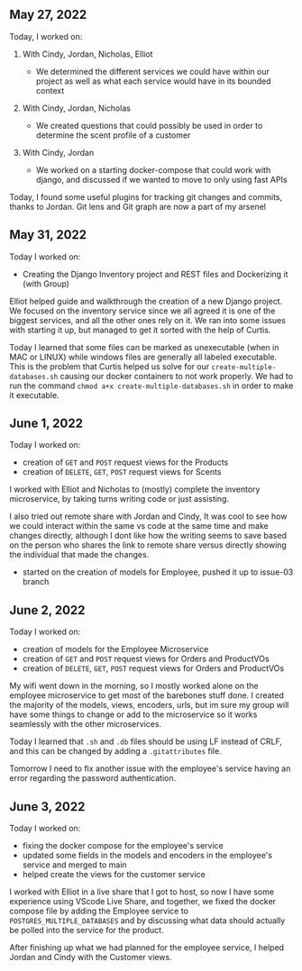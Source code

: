 ## May 27, 2022

Today, I worked on:

1. With Cindy, Jordan, Nicholas, Elliot

   - We determined the different services we could have within our project
     as well as what each service would have in its bounded context

2. With Cindy, Jordan, Nicholas

   - We created questions that could possibly be used in order to determine
     the scent profile of a customer

3. With Cindy, Jordan
   - We worked on a starting docker-compose that could work with django, and
     discussed if we wanted to move to only using fast APIs

Today, I found some useful plugins for tracking git changes and commits,
thanks to Jordan. Git lens and Git graph are now a part of my arsenel


## May 31, 2022

Today I worked on:

- Creating the Django Inventory project and REST files and Dockerizing it (with Group)

Elliot helped guide and walkthrough the creation of a new Django project. We focused on the inventory service since we all agreed it is one of the biggest services, and all the other ones rely on it. We ran into some issues with starting it up, but managed to get it sorted with the help of Curtis.

Today I learned that some files can be marked as unexecutable (when in MAC or LINUX) while windows files are generally all labeled executable. This is the problem that Curtis helped us solve for our `create-multiple-databases.sh` causing our docker containers to not work properly. We had to run the command `chmod a+x create-multiple-databases.sh` in order to make it executable.


## June 1, 2022

Today I worked on:

- creation of `GET` and `POST` request views for the Products
- creation of `DELETE`, `GET`, `POST` request views for Scents

I worked with Elliot and Nicholas to (mostly) complete the inventory microservice, by taking turns writing code or just assisting.

I also tried out remote share with Jordan and Cindy, It was cool to see how we could interact within the same vs code at the same time and make changes directly, although I dont like how the writing seems to save based on the person who shares the link to remote share versus directly showing the individual that made the changes.

- started on the creation of models for Employee, pushed it up to issue-03 branch

## June 2, 2022
Today I worked on:

- creation of models for the Employee Microservice
- creation of `GET` and `POST` request views for Orders and ProductVOs
- creation of `DELETE`, `GET`, `POST` request views for Orders and ProductVOs

My wifi went down in the morning, so I mostly worked alone on the employee microservice to get most of the barebones stuff done. I created the majority of the models, views, encoders, urls, but im sure my group will have some things to change or add to the microservice so it works seamlessly with the other microservices.

Today I learned that `.sh` and `.db` files should be using LF instead of CRLF, and this can be changed by adding a `.gitattributes` file.

Tomorrow I need to fix another issue with the employee's service having an error regarding the password authentication.

## June 3, 2022
Today I worked on:

- fixing the docker compose for the employee's service
- updated some fields in the models and encoders in the employee's service and merged to main
- helped create the views for the customer service

I worked with Elliot in a live share that I got to host, so now I have some experience using VScode Live Share, and together, we fixed the docker compose file 
by adding the Employee service to `POSTGRES_MULTIPLE_DATABASES` and by discussing what data should actually be polled into the service for the product. 

After finishing up what we had planned for the employee service, I helped Jordan and Cindy with the Customer views.

